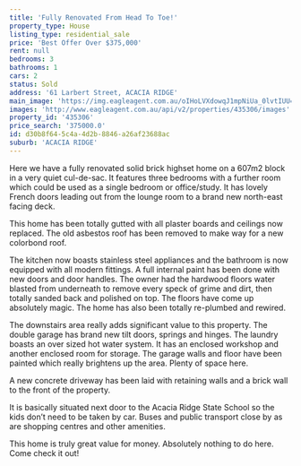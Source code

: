 ```yaml
---
title: 'Fully Renovated From Head To Toe!'
property_type: House
listing_type: residential_sale
price: 'Best Offer Over $375,000'
rent: null
bedrooms: 3
bathrooms: 1
cars: 2
status: Sold
address: '61 Larbert Street, ACACIA RIDGE'
main_image: 'https://img.eagleagent.com.au/oIHoLVXdowqJ1mpNiUa_0lvtIUU=/1280x854/smart/https://s3-us-west-2.amazonaws.com/eagleagent-orig/images/6823020/117592511-image-M.jpg'
images: 'http://www.eagleagent.com.au/api/v2/properties/435306/images'
property_id: '435306'
price_search: '375000.0'
id: d30b8f64-5c4a-4d2b-8846-a26af23688ac
suburb: 'ACACIA RIDGE'
---
```

Here we have a fully renovated solid brick highset home on a 607m2 block in a very quiet cul-de-sac. It features three bedrooms with a further room which could be used as a single bedroom or office/study. It has lovely French doors leading out from the lounge room to a brand new north-east facing deck.

This home has been totally gutted with all plaster boards and ceilings now replaced. The old asbestos roof has been removed to make way for a new colorbond roof.

The kitchen now boasts stainless steel appliances and the bathroom is now equipped with all modern fittings. A full internal paint has been done with new doors and door handles. The owner had the hardwood floors water blasted from underneath to remove every speck of grime and dirt, then totally sanded back and polished on top. The floors have come up absolutely magic. The home has also been totally re-plumbed and rewired.

The downstairs area really adds significant value to this property. The double garage has brand new tilt doors, springs and hinges. The laundry boasts an over sized hot water system. It has an enclosed workshop and another enclosed room for storage. The garage walls and floor have been painted which really brightens up the area. Plenty of space here.

A new concrete driveway has been laid with retaining walls and a brick wall to the front of the property.

It is basically situated next door to the Acacia Ridge State School so the kids don’t need to be taken by car. Buses and public transport close by as are shopping centres and other amenities.

This home is truly great value for money. Absolutely nothing to do here. Come check it out!